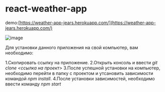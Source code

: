# react-weather-app

demo:[https://weather-app-jears.herokuapp.com/](https://weather-app-jears.herokuapp.com/)

![image](https://user-images.githubusercontent.com/48132822/114304484-10c8a680-9adc-11eb-9c4d-29091127df24.png)

Для установки данного приложения на свой компьютер, вам необходимо:

1.Скопировать ссылку на приложение.
2.Открыть консоль и ввести *git clone <ссылка на проект>*
3.После успешной установки на компьютер, необходимо перейти в папку с проектом и утсановить зависимости командой *npm install*.
4.После установки зависимостей, необходимо ввести команду *npm start*
